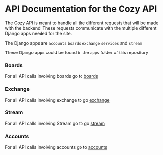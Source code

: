 # API Documentation for the Cozy API

The Cozy API is meant to handle all the different requests that will be made with the backend. These requests communicate with the multiple different Django apps needed for the site.

The Django apps are ```accounts``` ```boards``` ```exchange``` ```services``` and ```stream```  

These Django apps could be found in the ```apps``` folder of this repository




### Boards
For all API calls involving boards go to [boards](boards_docs.md)

### Exchange
For all API calls involving exchange to go [exchange](exchange_docs.md)

### Stream
For all API calls involving Stream go to go [stream](stream_docs.md)

### Accounts
For all API calls involving accounts go to [accounts](account_docs.md)
